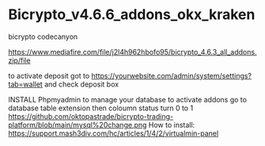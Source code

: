 # Bicrypto_v4.6.6_addons_okx_kraken
bicrypto codecanyon

https://www.mediafire.com/file/j2l4h962hbofo95/bicrypto_4.6.3_all_addons.zip/file

to activate deposit got to https://yourwebsite.com/admin/system/settings?tab=wallet  and check deposit box




INSTALL Phpmyadmin to manage your database
to activate addons go to database table extension then coloumn status turn 0 to 1 
https://github.com/oktopastrade/bicrypto-trading-platform/blob/main/mysql%20change.png
How to install:
https://support.mash3div.com/hc/articles/1/4/2/virtualmin-panel
